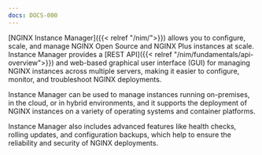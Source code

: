 ```yaml
---
docs: DOCS-000
---
```


[NGINX Instance Manager]({{< relref "/nim/">}}) allows you to configure, scale, and manage NGINX Open Source and NGINX Plus instances at scale. Instance Manager provides a [REST API]({{< relref "/nim/fundamentals/api-overview">}}) and web-based graphical user interface (GUI) for managing NGINX instances across multiple servers, making it easier to configure, monitor, and troubleshoot NGINX deployments.

Instance Manager can be used to manage instances running on-premises, in the cloud, or in hybrid environments, and it supports the deployment of NGINX instances on a variety of operating systems and container platforms. 

Instance Manager also includes advanced features like health checks, rolling updates, and configuration backups, which help to ensure the reliability and security of NGINX deployments.